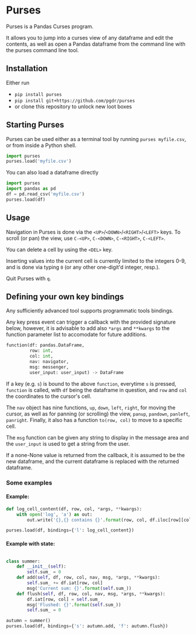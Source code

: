 # Purses

Purses is a Pandas Curses program.

It allows you to jump into a curses view of any dataframe and edit the contents,
as well as open a Pandas dataframe from the command line with the purses command
line tool.

## Installation

Either run

* `pip install purses`
* `pip install git+https://github.com/pgdr/purses`
* or clone this repository to unlock new loot boxes

## Starting Purses

Purses can be used either as a terminal tool by running `purses myfile.csv`, or
from inside a Python shell.

```python
import purses
purses.load('myfile.csv')
```

You can also load a dataframe directly

```python
import purses
import pandas as pd
df = pd.read_csv('myfile.csv')
purses.load(df)
```

## Usage

Navigation in Purses is done via the `<UP>`/`<DOWN>`/`<RIGHT>`/`<LEFT>` keys.
To scroll (or pan) the view, use `C-<UP>`, `C-<DOWN>`, `C-<RIGHT>`, `C-<LEFT>`.

You can delete a cell by using the `<DEL>` key.

Inserting values into the current cell is currently limited to the integers 0-9,
and is done via typing `0` (or any other one-digit'd integer, resp.).

Quit Purses with `q`.


## Defining your own key bindings

Any sufficiently advanced tool supports programmatic tools bindings.

Any key press event can trigger a callback with the provided signature below,
however, it is advisable to add also `*args` and `**kwargs` to the function
parameter list to accomodate for future additions.

```python
function(df: pandas.DataFrame,
         row: int,
         col: int,
         nav: navigator,
         msg: messenger,
         user_input: user_input) -> DataFrame
```

If a key (e.g. `s`) is bound to the above `function`, everytime `s` is pressed,
`function` is called, with `df` being the dataframe in question, and `row` and
`col` the coordinates to the cursor's cell.

The `nav` object has nine functions, `up`, `down`, `left`, `right`, for moving
the cursor, as well as for panning (or scrolling) the view, `panup`, `pandown`,
`panleft`, `panright`.  Finally, it also has a function `to(row, col)` to move
to a specific cell.

The `msg` function can be given any string to display in the message area and
the `user_input` is used to get a string from the user.


If a none-None value is returned from the callback, it is assumed to be the new
dataframe, and the current dataframe is replaced with the returned dataframe.


### Some examples


#### Example:

```python
def log_cell_content(df, row, col, *args, **kwargs):
    with open('log', 'a') as out:
        out.write('{},{} contains {}'.format(row, col, df.iloc[row][col]))

purses.load(df, bindings={'l': log_cell_content})
```


#### Example with state:


```python

class summer:
    def __init__(self):
        self.sum_ = 0
    def add(self, df, row, col, nav, msg, *args, **kwargs):
        self.sum_ += df.iat[row, col]
        msg('Current sum: {}'.format(self.sum_))
    def flush(self, df, row, col, nav, msg, *args, **kwargs):
        df.iat[row, col] = self.sum_
        msg('Flushed: {}'.format(self.sum_))
        self.sum_ = 0

autumn = summer()
purses.load(df, bindings={'s': autumn.add, 'f': autumn.flush})
```
